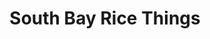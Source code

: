 ---
layout: place
title: South Bay Rice Things
permalink: /california/redondo-beach/south-bay-rice-things.html
stateAbbr: CA
stateName: California
cityName: Redondo Beach
seo:
  type: restaurant
  links: http://southbayricethings.com/
place_id: ChIJqV2g9F-0woARdwO3JVfLfwo
photos:
  - name: >-
      places/ChIJqV2g9F-0woARdwO3JVfLfwo/photos/AeeoHcIYvazabxOTzsEYjR0X6vb1ryDEPTufXU9ZqdatXK-dzvFmCYWhf-3_i1ppU-mppCQesOILjnywx9NcATjy_pMieRXBOXP8YnBxVFa6iPqxVpxnBD65GS_9R6f7BFpHGHL6sT7INnVC1BNxZd3dkUr-LGbOSc2citHmNxHewqf21L-F8me79GvPKUinymehT1jcXr2bF44SEwUldWkb5TTRyT_ebM5lzQDEd42cyFQPPS_LNIZ12jiGB3wiSstIdG7EbU0SpOdrgFxjJs2Szu7JKRocs_bWqM6U71j_c7Abi3Ce3EJAa8LKkLLHmrh0D6Yhp5NJgovw61kVqq7NY11DM1ARwQxb-gupIxVVpSuq_cnWEurQ9LnIpmqb6zWBwBfvOz0uYWSNDY4XqhLzhL_e3JD1H6mFaThxnFpvw4_ZFTcq
    widthPx: 4800
    heightPx: 3600
    authorAttributions:
      - displayName: James Nguyen
        uri: https://maps.google.com/maps/contrib/113663914627970147252
        photoUri: >-
          https://lh3.googleusercontent.com/a-/ALV-UjVqLFcdl5Vf3LCixJBjXgPEmV-t01QxkqRUd7IaPAQAnkgoYNZ5AA=s100-p-k-no-mo
    flagContentUri: >-
      https://www.google.com/local/imagery/report/?cb_client=maps_api_places.places_api&image_key=!1e10!2sCIHM0ogKEICAgIDK9vCb8wE&hl=en-US
    googleMapsUri: >-
      https://www.google.com/maps/place//data=!3m4!1e2!3m2!1sCIHM0ogKEICAgIDK9vCb8wE!2e10!4m2!3m1!1s0x80c2b45ff4a05da9:0xa7fcb5725b70377
  - name: >-
      places/ChIJqV2g9F-0woARdwO3JVfLfwo/photos/AeeoHcKq7kz3OgE6uHTF-xPuGz4ltkY_CxXO6hDD2V6EZq1sy62XDbycq1Ho7EqVGBLZ5ay_J3858mYiXdX9tUc5NVqjYqkGG-VIB274MYeFeRI6EaAQrAdhzdwXtisltdhbmGp9-tFp3jRSI2S50h2Uug91RTWZjzm5T3DkqpwyOI1QDh8NLGWQB0-z-ZGZQYxjL-DO88TLfUZzzFUWZgaN05GlN-617xE-9bw16TfaGIWJc_Dg3nVUL9tocVqTwSRCfTKIKUQg_9UKNj_IC99o-R2aQpB3gde9RY-kVgiCc5AyDopP_DOw1CQL5uBtzAU76LE0ZBppj63oNgX_WSgn3V6zTtW9V9J10XPSx8NRiQ330q7V9SZykn32xAs-F_pbvlPO68tiQMSVetSmAM7i8v4p5vdjVUuxPf7kteHl2yM-xA
    widthPx: 4032
    heightPx: 2268
    authorAttributions:
      - displayName: O A
        uri: https://maps.google.com/maps/contrib/103896789875260436130
        photoUri: >-
          https://lh3.googleusercontent.com/a-/ALV-UjWXpwGNvXeIKgZUjKSbflRD2agQv1rYNkS7O8gjoCjLffIHN0qRjw=s100-p-k-no-mo
    flagContentUri: >-
      https://www.google.com/local/imagery/report/?cb_client=maps_api_places.places_api&image_key=!1e10!2sCIHM0ogKEICAgIDUtYTjRw&hl=en-US
    googleMapsUri: >-
      https://www.google.com/maps/place//data=!3m4!1e2!3m2!1sCIHM0ogKEICAgIDUtYTjRw!2e10!4m2!3m1!1s0x80c2b45ff4a05da9:0xa7fcb5725b70377
  - name: >-
      places/ChIJqV2g9F-0woARdwO3JVfLfwo/photos/AeeoHcL5sUX2ee7EUKOo_SnA-qyDADNhLYYPMyPq6kKXS7aNZmlSCW4iuIVDYpKZLempshc-qgUp7Cn_vacXvAPXHYWlkgMyZHsNiFfC5h3dt35gspAUtzHThEQKeY2Gv50u1YglVyaopNVFEBOrh-osOmtCp-IpCGZmq35L6gEOuAU48QQ2O6xVNtzMedFAFRaytv_Y98-CyDwEQyua0zefMWtYIKQKJvggBxgXh6JSBu0zO0MxbxE23kfHmN1_zmSO6LcJgQXAHE3JZehHUKPKU9siCY_AGbo78Rf_ik6Smmz2DZVLdg-63weMS4mnmpvy66FMbFVYMEKZW7G56HE6fA2THD_aEji6ZKbt9l0Z0Cq7Uds6tIGZOQl5w_2DNyrU5M_btWeiOhhe_qpgT0vlWPGtW8tvi7FFnj1HVk2SGy2zULv5
    widthPx: 3024
    heightPx: 4032
    authorAttributions:
      - displayName: Kaylen
        uri: https://maps.google.com/maps/contrib/100589631904635303768
        photoUri: >-
          https://lh3.googleusercontent.com/a-/ALV-UjUVaCXxzb5mYQp5Umfp8R7O7xSJIArgjg-vZIVXvBy6m_uceDNt=s100-p-k-no-mo
    flagContentUri: >-
      https://www.google.com/local/imagery/report/?cb_client=maps_api_places.places_api&image_key=!1e10!2sCIHM0ogKEICAgIDLzL7rhwE&hl=en-US
    googleMapsUri: >-
      https://www.google.com/maps/place//data=!3m4!1e2!3m2!1sCIHM0ogKEICAgIDLzL7rhwE!2e10!4m2!3m1!1s0x80c2b45ff4a05da9:0xa7fcb5725b70377
  - name: >-
      places/ChIJqV2g9F-0woARdwO3JVfLfwo/photos/AeeoHcJfC_0HqSkYK0dmZHWJlP5OseirIXAb67sglDw5katQrHEBOI-Qp2e4vRJ1tpFFrbfBjKerrzF4EQp89P7Srah7Vvnr3QSCrgXoAxpty6czyENvsP6ePOQfdKIG8JHaAmuo7LkoFusDpsCKrMcm3xECW_jYgsKUzEBzhP7YXx6R778TRV0SV-_H8zRpqSd1qzSB4rhqL5mPGtti39UkYmaL2gQVLDEHN4kQLibEQnh4uMbqIprGLQpwVc2pfRK7860rl1NdTGbdhjm7qGZI2mitDTE93bV8V4bpUe7bTyqOjzGyJGiPjYzDE4v23Ez9fAA41ELj2e9P4-DdJiKKya6GB4v-jpwhWkjEWy2YQgN-bHgPzp3uTIakmIJy91Iq2k1uGhI5VHDbQszsolA5vTg24Sf0wKeT9ugWwq-0XzEMNd4
    widthPx: 4032
    heightPx: 3024
    authorAttributions:
      - displayName: Amy Hanoa
        uri: https://maps.google.com/maps/contrib/113581213966210971497
        photoUri: >-
          https://lh3.googleusercontent.com/a-/ALV-UjX2zFGV3hQIWL6BHusdfAg-j76GB8VeExGr6D8ZUEWvYTgwjyR8_A=s100-p-k-no-mo
    flagContentUri: >-
      https://www.google.com/local/imagery/report/?cb_client=maps_api_places.places_api&image_key=!1e10!2sCIHM0ogKEICAgID698fEpQE&hl=en-US
    googleMapsUri: >-
      https://www.google.com/maps/place//data=!3m4!1e2!3m2!1sCIHM0ogKEICAgID698fEpQE!2e10!4m2!3m1!1s0x80c2b45ff4a05da9:0xa7fcb5725b70377
  - name: >-
      places/ChIJqV2g9F-0woARdwO3JVfLfwo/photos/AeeoHcIQ9yOsG3pdJobW7Yo-SSeKox5UM88_JEs8z6J_BL4dWz0KVXXFqsPn17YHuiBYQP3WdgjSEffEY5ciQgBdDchNAC9uzVcamZpZYxUfZhTeiiJwCH2fW0zzLmLYSoDOqvQu0p86NzAUNcFWgWzYMPClf-5zslt7D9p24NaWuXoBe5gdYkXe5BMNtcEwKZMPQ5pW68Q-dgkr7p0BuKUl60fRQh8rjy2NE_7Z8N7WFGY2w_4MuzpVTc8egPA0_qjBVqg8caNex_fkdxD5S6xbxNcMKYJNFZSt7CRBJMxEfBd3i34-2KyvWb3BPnQq6HdxTUylnNbvKoJyXHE62fVpvIYrTHffG6Nc0M3T2ttaOY5lE_PvfY9-Cvssurq4C_aRBrPKrrj2cE4xA9IRm0QBivlBN5qAzlci7WY1tve1R_sXrA
    widthPx: 3024
    heightPx: 4032
    authorAttributions:
      - displayName: Mark Colentava.
        uri: https://maps.google.com/maps/contrib/117085497531985904778
        photoUri: >-
          https://lh3.googleusercontent.com/a-/ALV-UjVQ7Wzpn-OEw4EBeACTMdsVzJoQS8Ft2mpBexLBhBoN9ugdmXl4Dg=s100-p-k-no-mo
    flagContentUri: >-
      https://www.google.com/local/imagery/report/?cb_client=maps_api_places.places_api&image_key=!1e10!2sCIHM0ogKEICAgIClrsGoDw&hl=en-US
    googleMapsUri: >-
      https://www.google.com/maps/place//data=!3m4!1e2!3m2!1sCIHM0ogKEICAgIClrsGoDw!2e10!4m2!3m1!1s0x80c2b45ff4a05da9:0xa7fcb5725b70377
  - name: >-
      places/ChIJqV2g9F-0woARdwO3JVfLfwo/photos/AeeoHcLajGu9IqLkxHoDj4dM_hytCBQJWCE4mHRcR0Rv9kVDilOwVOqYLGUmeX4YNxrUqGRmW55tWXsFXcDFxS_CgddOw9dakHm5PlmP-5CG9EdUPUTDvjFwIHUaZF5kKavuiGVpi8A_XGstQzRirRizXSmBV4Ze_oNb9nayCPkj4tke3njpMQuXO6tbvVNyW3cwoX-zRn0mRSyO_vvZSp2LrM_ZPbSVraTxu4u0s2Sg_limBhNSeHfk0NOLsfRTCXhhupP8bINaWyPcEjfZeFrS4Vsn1Z02hFazSt_wlSI1GXNegz8-pdMoG6yuhNdYmSvhdaeO6Bo2fPSCUJf6SNXtfaaMD7V51FzZu6nWJ5dX7vrfTcpsSIUYfSdtLstNGnZgURiD6CIZIMEJuNvTjvw4gubI0yHC2jEr9Vlarwbx_Su1gZSx
    widthPx: 4032
    heightPx: 3024
    authorAttributions:
      - displayName: Andrew Morales
        uri: https://maps.google.com/maps/contrib/117498242302932872693
        photoUri: >-
          https://lh3.googleusercontent.com/a-/ALV-UjVz5y9xy8sXl57ONlGVfgWhze9U8Q3FsIqNfyyJ-HjdOrk1Ox_txA=s100-p-k-no-mo
    flagContentUri: >-
      https://www.google.com/local/imagery/report/?cb_client=maps_api_places.places_api&image_key=!1e10!2sCIHM0ogKEICAgIDBwOi1jAE&hl=en-US
    googleMapsUri: >-
      https://www.google.com/maps/place//data=!3m4!1e2!3m2!1sCIHM0ogKEICAgIDBwOi1jAE!2e10!4m2!3m1!1s0x80c2b45ff4a05da9:0xa7fcb5725b70377
  - name: >-
      places/ChIJqV2g9F-0woARdwO3JVfLfwo/photos/AeeoHcIMfi0aApcM6JKRRUDmIpbA8VZoQFQ0y0rlGO552iRuymsl4zjcR2xkqOfmgSj0CdWtuBH39Upv46bDlFWCDowHTa6zoPX5OyTNsCnuwh7hm62lR6xCLC20Bc8kuBPRuVeOa4ZNKLZvCGJR1dEJIoAQDjsr5bjTV24T6-NmdtZFvww0eByaWeTVN_mhIiKQkack6feXoG2DzGML7IqfBkIhzsjbBSA-whwl6vpanmvBgc6gahGrQsoibAe0D4SUz3DUCOYdj6YgEm20GMLCTMobgybB7J15M4wGS_yQ37cd-FAsmNY1kZxXhqsSb8CWBG_zTgDuRTIWySQnUe68h4yIIAUP1f30W0FDv_xA2FEB9gRvgL_aNYL9H8TDtHcpfOmYcnwq7I-vwMq9LRPSwEiYvhBGnWp_OEXqmQBjX7g
    widthPx: 4032
    heightPx: 1960
    authorAttributions:
      - displayName: Nicole Ong
        uri: https://maps.google.com/maps/contrib/102892982138543866693
        photoUri: >-
          https://lh3.googleusercontent.com/a-/ALV-UjVIc0rkChHahXJtabhf9p3x9ERwd1QM_lM3yNCX2L0QaKaeMuf3HQ=s100-p-k-no-mo
    flagContentUri: >-
      https://www.google.com/local/imagery/report/?cb_client=maps_api_places.places_api&image_key=!1e10!2sCIHM0ogKEICAgICk6te4Mg&hl=en-US
    googleMapsUri: >-
      https://www.google.com/maps/place//data=!3m4!1e2!3m2!1sCIHM0ogKEICAgICk6te4Mg!2e10!4m2!3m1!1s0x80c2b45ff4a05da9:0xa7fcb5725b70377
  - name: >-
      places/ChIJqV2g9F-0woARdwO3JVfLfwo/photos/AeeoHcIwy3fcDKsFukCp7CF_7dysb3F6puSHC5URXpycQgCcyAzLDuV4ZOH55tz7Ofe9BdqPOtjkIkpD9jewov1SBsLXZfx_MQsdE6QIIgMluLK3aYkrOY0ND713Xa2PHmLaLRGelJbwR7MDBSUPqYsJwZQLyY0lEe7M9x-Zwy9YLFotCChuydzSSyIClwLNhvxxawA3eP_wc7wQ1wzYBkHJmBkyS5DbjxcG2kLerdE7OgNW352tn0YHiMRTEJidFfXy_7PLBF70ZMdXo2g51CnLTMtE3aBKhcDcXZqjmIA8yMPdpuzQLIzFP9A_TMOvneuax9OUWr5-9BiCqCWhli_HTP-YyYt9L2CIJC51qQvipp22PaY1oodewIeUKMBfsCvhpDV3C-n4O3BBzTRcyEhprwMaZ4wYW69W7HplBuuR-tI
    widthPx: 4032
    heightPx: 3024
    authorAttributions:
      - displayName: Chung Tang
        uri: https://maps.google.com/maps/contrib/108152902096642896263
        photoUri: >-
          https://lh3.googleusercontent.com/a/ACg8ocJcdJ4p6eT3ZOxT156MvdTxJ6OnlRYStskhjc5DLHhJ3xCIm5-i=s100-p-k-no-mo
    flagContentUri: >-
      https://www.google.com/local/imagery/report/?cb_client=maps_api_places.places_api&image_key=!1e10!2sCIHM0ogKEICAgIDkjIqpFg&hl=en-US
    googleMapsUri: >-
      https://www.google.com/maps/place//data=!3m4!1e2!3m2!1sCIHM0ogKEICAgIDkjIqpFg!2e10!4m2!3m1!1s0x80c2b45ff4a05da9:0xa7fcb5725b70377
  - name: >-
      places/ChIJqV2g9F-0woARdwO3JVfLfwo/photos/AeeoHcKqpjfwE_0TMCXJR3RKvBI-wZW49NB9GTvDzUcthl7IATz2gJLxsiGFp-L1KBi9eQUEQihvE9bYEmaCtaVC9-7yWm1Xeg7oSyGLfu94RSEZOp3qJJblqe04SfGHSvfjRwYL7yZVMptqg6b9h8N43-Gdp6aSAtCQ8bjzCh-QXP580cKJ_zBmTg0OGtkknhCcBfKbUggKe2efyCurwrb24D4QhVxHM9MyIiMWegIynpS3GACuDWXfeaYm77fv1PMBPMclc3MbYjEpGMxYbJCJAYl2gyMiLoM5-7SO6xI-INnizPiEBvlV4Vw1St6CKpYPm7WGbCRKMtvcM70YUgNUuZWwnvJhcetzb6g9Xbx_W5gl7ji5gZ2qOYyNOOx-Jbo-qEoCpo4EKWB7N3fNPwee9JlvTPh-kb2xqp9IXMJAEvpqEg
    widthPx: 3264
    heightPx: 2448
    authorAttributions:
      - displayName: Vikki Dake
        uri: https://maps.google.com/maps/contrib/103782799906989495296
        photoUri: >-
          https://lh3.googleusercontent.com/a-/ALV-UjWAZPkM_PSIEJ6KQWIjKnA15v_ULOup-fjXb8dpsJObKFKoFwOh7A=s100-p-k-no-mo
    flagContentUri: >-
      https://www.google.com/local/imagery/report/?cb_client=maps_api_places.places_api&image_key=!1e10!2sCIHM0ogKEICAgID4qr2MXA&hl=en-US
    googleMapsUri: >-
      https://www.google.com/maps/place//data=!3m4!1e2!3m2!1sCIHM0ogKEICAgID4qr2MXA!2e10!4m2!3m1!1s0x80c2b45ff4a05da9:0xa7fcb5725b70377
  - name: >-
      places/ChIJqV2g9F-0woARdwO3JVfLfwo/photos/AeeoHcJfJE5TYHFkttU1XYGDVG3wx8ThXgJO3lauKKA_XgHgetArz4UW9D-J7K4JUTkAQoU37B46yaRCLvvLxjtSbG3sDNI79bKpdFqdW7R08jLUozWmyjPyb_TiLMnusS7PWDl066iQcIlQbed6A6ZEqjvV3vQ22cwvTyxlZta0oSlULv_JYJc8Lzzts16oRbV_JuZDLqwwlmb8KAnjapPT1TuYGgjRVrEeZT4gnI_xBf1zM0BO5Mnh5t9QvIQSDbcNKgiz1GC0zEg0H-8P6neNn8DXmmButW0e2nxi3aMfaCXoiLoSXzc19z7do-emLyzXP1q-QSK6a4NhDCvHlJyj_mAPeOeDqVnbUv9mKqjWMFXCYHb0wyn8ePuVHRW_uN-Sk9k7GrHFMCoptJctdyHFbfjVIat3et2mgqya-mmfuymCmw
    widthPx: 4032
    heightPx: 2268
    authorAttributions:
      - displayName: O A
        uri: https://maps.google.com/maps/contrib/103896789875260436130
        photoUri: >-
          https://lh3.googleusercontent.com/a-/ALV-UjWXpwGNvXeIKgZUjKSbflRD2agQv1rYNkS7O8gjoCjLffIHN0qRjw=s100-p-k-no-mo
    flagContentUri: >-
      https://www.google.com/local/imagery/report/?cb_client=maps_api_places.places_api&image_key=!1e10!2sCIHM0ogKEICAgIDUtYT1Tw&hl=en-US
    googleMapsUri: >-
      https://www.google.com/maps/place//data=!3m4!1e2!3m2!1sCIHM0ogKEICAgIDUtYT1Tw!2e10!4m2!3m1!1s0x80c2b45ff4a05da9:0xa7fcb5725b70377
address: 2401 Artesia Blvd UNIT 105, Redondo Beach, CA 90278, USA
street: 2401 Artesia Blvd UNIT 105
city: Redondo Beach
state: CA
zip: '90278'
country: USA
neighborhood: North Redondo
latitude: '33.873191'
longitude: '-118.368029'
accessibility_options:
  wheelchairAccessibleParking: true
  wheelchairAccessibleEntrance: true
  wheelchairAccessibleRestroom: true
  wheelchairAccessibleSeating: true
business_status: OPERATIONAL
name: South Bay Rice Things
google_maps_links:
  directionsUri: >-
    https://www.google.com/maps/dir//''/data=!4m7!4m6!1m1!4e2!1m2!1m1!1s0x80c2b45ff4a05da9:0xa7fcb5725b70377!3e0
  placeUri: https://maps.google.com/?cid=756546837576876919
  writeAReviewUri: >-
    https://www.google.com/maps/place//data=!4m3!3m2!1s0x80c2b45ff4a05da9:0xa7fcb5725b70377!12e1
  reviewsUri: >-
    https://www.google.com/maps/place//data=!4m4!3m3!1s0x80c2b45ff4a05da9:0xa7fcb5725b70377!9m1!1b1
  photosUri: >-
    https://www.google.com/maps/place//data=!4m3!3m2!1s0x80c2b45ff4a05da9:0xa7fcb5725b70377!10e5
primary_type: Japanese Restaurant
opening_hours:
  openNow: true
  periods:
    - open:
        day: 0
        hour: 11
        minute: 30
      close:
        day: 0
        hour: 19
        minute: 45
    - open:
        day: 2
        hour: 11
        minute: 30
      close:
        day: 2
        hour: 19
        minute: 45
    - open:
        day: 3
        hour: 11
        minute: 30
      close:
        day: 3
        hour: 19
        minute: 45
    - open:
        day: 4
        hour: 11
        minute: 30
      close:
        day: 4
        hour: 19
        minute: 45
    - open:
        day: 5
        hour: 11
        minute: 30
      close:
        day: 5
        hour: 19
        minute: 45
    - open:
        day: 6
        hour: 11
        minute: 30
      close:
        day: 6
        hour: 19
        minute: 45
  weekdayDescriptions:
    - 'Monday: Closed'
    - 'Tuesday: 11:30 AM – 7:45 PM'
    - 'Wednesday: 11:30 AM – 7:45 PM'
    - 'Thursday: 11:30 AM – 7:45 PM'
    - 'Friday: 11:30 AM – 7:45 PM'
    - 'Saturday: 11:30 AM – 7:45 PM'
    - 'Sunday: 11:30 AM – 7:45 PM'
  nextCloseTime: '2025-05-04T02:45:00Z'
secondary_opening_hours:
  regular:
    weekdayDescriptions: null
    type: null
  current:
    weekdayDescriptions: null
    type: null
phone: (310) 214-9033
price_level: PRICE_LEVEL_INEXPENSIVE
price_range: $10 &ndash; $20
rating: '4.3'
rating_count: 693
website: http://southbayricethings.com/
description: >-
  About South Bay Rice Things in Redondo Beach, CA$$$South Bay Rice Things in
  Redondo Beach, CA, stands out as a casual Japanese eatery offering fresh sushi
  and flavorful entrees in a relaxed atmosphere. With its unassuming
  counter-service setup and inviting patio, it's an ideal spot for those seeking
  affordable Japanese dishes like teriyaki and curry without the fuss. The menu
  highlights generous portions and accessible features, making it easy for
  everyone to enjoy a satisfying meal. Whether you're looking for top sushi
  options nearby, this place delivers on quality and value, perfect for a quick
  lunch or casual dinner outing.
generative_summary: >-
  About South Bay Rice Things in Redondo Beach, CA$$$South Bay Rice Things in
  Redondo Beach, CA, stands out as a casual Japanese eatery offering fresh sushi
  and flavorful entrees in a relaxed atmosphere. With its unassuming
  counter-service setup and inviting patio, it's an ideal spot for those seeking
  affordable Japanese dishes like teriyaki and curry without the fuss. The menu
  highlights generous portions and accessible features, making it easy for
  everyone to enjoy a satisfying meal. Whether you're looking for top sushi
  options nearby, this place delivers on quality and value, perfect for a quick
  lunch or casual dinner outing.
generative_disclosure: Summarized by AI using the Grok-3-Mini model.
reviews:
  - name: >-
      places/ChIJqV2g9F-0woARdwO3JVfLfwo/reviews/ChZDSUhNMG9nS0VJQ0FnSUNab3N6UlFBEAE
    relativePublishTimeDescription: a year ago
    rating: 5
    text:
      text: >-
        Great value for great food! We ordered a 2 and 3 combo meal with 2
        karaage, 2 rolls, and vegetable tempura and we had plenty of leftovers
        with just 2 ppl eating! I recommend their karaage, sesame chicken, and
        the Philly roll! The owners are very friendly and we thought the food
        was delicious! I used to go here as a kid, 20 years ago, so I’m glad to
        see Rice Things is still around 
      languageCode: en
    originalText:
      text: >-
        Great value for great food! We ordered a 2 and 3 combo meal with 2
        karaage, 2 rolls, and vegetable tempura and we had plenty of leftovers
        with just 2 ppl eating! I recommend their karaage, sesame chicken, and
        the Philly roll! The owners are very friendly and we thought the food
        was delicious! I used to go here as a kid, 20 years ago, so I’m glad to
        see Rice Things is still around 
      languageCode: en
    authorAttribution:
      displayName: Qi Lin
      uri: https://www.google.com/maps/contrib/114896927293760015688/reviews
      photoUri: >-
        https://lh3.googleusercontent.com/a-/ALV-UjXsPN8jNpY61DxhtkCvtejAZ4-yG9As2bF3gapIzuUuRjL1ImKU=s128-c0x00000000-cc-rp-mo-ba3
    publishTime: '2023-09-07T02:04:28.191168Z'
    flagContentUri: >-
      https://www.google.com/local/review/rap/report?postId=ChZDSUhNMG9nS0VJQ0FnSUNab3N6UlFBEAE&d=17924085&t=1
    googleMapsUri: >-
      https://www.google.com/maps/reviews/data=!4m6!14m5!1m4!2m3!1sChZDSUhNMG9nS0VJQ0FnSUNab3N6UlFBEAE!2m1!1s0x80c2b45ff4a05da9:0xa7fcb5725b70377
  - name: >-
      places/ChIJqV2g9F-0woARdwO3JVfLfwo/reviews/ChdDSUhNMG9nS0VJQ0FnSUQ2bzl1d2t3RRAB
    relativePublishTimeDescription: 3 years ago
    rating: 3
    text:
      text: >-
        Our family has eaten here since the early 2000s and this was one of our
        go-to locations for cheap and delicious food. We haven’t been here since
        2019 but it seems like the taste/texture has dropped :(


        Food/Taste/Flavor: 3/5 - we ordered 2 combo plate and a sushi roll. The
        pork and chicken katsu were pretty dry and the sauce was fairly salty.
        The vegetable tempura surprised me since it’s much more American
        ingredients than Japanese and included items such as carrots and green
        bean (imagine my shock and disappointment when I bit what I thought was
        a sweet potato…. but it was a carrot?!?! T_T). Recommendation to ask if
        you can get the sauce on the side for chicken teriyaki since it’s a bit
        sweet. The chicken karaage (fried chicken) was delicious and juicy when
        we first opened the box but became hard fairly quick as the food cooled.
        The salmon avocado roll was really good with lots of salmon! The South
        Bay Firecracker Roll had a nice kick but we probably wouldn’t get again
        since it really is just spicy tuna on a California roll with some
        spiciness on top. There's not much alvocado in the either of the rolls
        and they were a bit wonky. Wasabi doesn't have any kick.


        Ambience: 3/5 - took the food to go. The restaurant only has 3-4 tables
        to eat at and one of the walls was just stacked with boxes. Looks like
        some remodel or design has changed in the past few years


        Service: 5/5 - cashier was extremely friendly and let us take our time
        to make our order. Her quoted time of about 15 min was on point!


        Value for price: 4/5 - this place has increased in prices but it’s still
        very reasonable and one of the cheaper locations. Unfortunately, the
        quality/taste/texture has dropped
      languageCode: en
    originalText:
      text: >-
        Our family has eaten here since the early 2000s and this was one of our
        go-to locations for cheap and delicious food. We haven’t been here since
        2019 but it seems like the taste/texture has dropped :(


        Food/Taste/Flavor: 3/5 - we ordered 2 combo plate and a sushi roll. The
        pork and chicken katsu were pretty dry and the sauce was fairly salty.
        The vegetable tempura surprised me since it’s much more American
        ingredients than Japanese and included items such as carrots and green
        bean (imagine my shock and disappointment when I bit what I thought was
        a sweet potato…. but it was a carrot?!?! T_T). Recommendation to ask if
        you can get the sauce on the side for chicken teriyaki since it’s a bit
        sweet. The chicken karaage (fried chicken) was delicious and juicy when
        we first opened the box but became hard fairly quick as the food cooled.
        The salmon avocado roll was really good with lots of salmon! The South
        Bay Firecracker Roll had a nice kick but we probably wouldn’t get again
        since it really is just spicy tuna on a California roll with some
        spiciness on top. There's not much alvocado in the either of the rolls
        and they were a bit wonky. Wasabi doesn't have any kick.


        Ambience: 3/5 - took the food to go. The restaurant only has 3-4 tables
        to eat at and one of the walls was just stacked with boxes. Looks like
        some remodel or design has changed in the past few years


        Service: 5/5 - cashier was extremely friendly and let us take our time
        to make our order. Her quoted time of about 15 min was on point!


        Value for price: 4/5 - this place has increased in prices but it’s still
        very reasonable and one of the cheaper locations. Unfortunately, the
        quality/taste/texture has dropped
      languageCode: en
    authorAttribution:
      displayName: sbbcampervan
      uri: https://www.google.com/maps/contrib/117282853459880207491/reviews
      photoUri: >-
        https://lh3.googleusercontent.com/a/ACg8ocJlyyaQVkZxm8QY0CoU4gsHPE1es373ShIyqp5wnk6nZYb3GA=s128-c0x00000000-cc-rp-mo-ba6
    publishTime: '2021-10-09T20:30:14.268197Z'
    flagContentUri: >-
      https://www.google.com/local/review/rap/report?postId=ChdDSUhNMG9nS0VJQ0FnSUQ2bzl1d2t3RRAB&d=17924085&t=1
    googleMapsUri: >-
      https://www.google.com/maps/reviews/data=!4m6!14m5!1m4!2m3!1sChdDSUhNMG9nS0VJQ0FnSUQ2bzl1d2t3RRAB!2m1!1s0x80c2b45ff4a05da9:0xa7fcb5725b70377
  - name: >-
      places/ChIJqV2g9F-0woARdwO3JVfLfwo/reviews/ChdDSUhNMG9nS0VJQ0FnSUNWaklMeXpnRRAB
    relativePublishTimeDescription: a year ago
    rating: 5
    text:
      text: >-
        absolutely the best ramen and boba eats in flagstaff!! such an amazing
        atmosphere and prices!! best thai tea. and the ramen is absolutely
        delicious!!! please go check them out they are super helpful and sweet
        and it’s such a cute place!! 🖤🖤
      languageCode: en
    originalText:
      text: >-
        absolutely the best ramen and boba eats in flagstaff!! such an amazing
        atmosphere and prices!! best thai tea. and the ramen is absolutely
        delicious!!! please go check them out they are super helpful and sweet
        and it’s such a cute place!! 🖤🖤
      languageCode: en
    authorAttribution:
      displayName: Emmy Anne
      uri: https://www.google.com/maps/contrib/104833106654717011380/reviews
      photoUri: >-
        https://lh3.googleusercontent.com/a-/ALV-UjVh08ywAlVcMI8D_kEYJykjs0xHqCuAW-PV7-Z5ifNLxsEp0tE=s128-c0x00000000-cc-rp-mo-ba2
    publishTime: '2023-12-05T21:04:16.184523Z'
    flagContentUri: >-
      https://www.google.com/local/review/rap/report?postId=ChdDSUhNMG9nS0VJQ0FnSUNWaklMeXpnRRAB&d=17924085&t=1
    googleMapsUri: >-
      https://www.google.com/maps/reviews/data=!4m6!14m5!1m4!2m3!1sChdDSUhNMG9nS0VJQ0FnSUNWaklMeXpnRRAB!2m1!1s0x80c2b45ff4a05da9:0xa7fcb5725b70377
  - name: >-
      places/ChIJqV2g9F-0woARdwO3JVfLfwo/reviews/ChdDSUhNMG9nS0VJQ0FnSUN4amM2c3hRRRAB
    relativePublishTimeDescription: a year ago
    rating: 4
    text:
      text: >-
        Great little place, guys there are friendly and welcoming, wings were
        delicious, rolls also were good just wish portions were a tad bit bigger
        my only suggestion the rolls with the jalapeno is if the jalapeno were
        slightly roasted just to soften then up then put on top of the roll that
        would be a game changer🤤🤤🤤🤤 but over all place is a "repeat 👍" for
        us.
      languageCode: en
    originalText:
      text: >-
        Great little place, guys there are friendly and welcoming, wings were
        delicious, rolls also were good just wish portions were a tad bit bigger
        my only suggestion the rolls with the jalapeno is if the jalapeno were
        slightly roasted just to soften then up then put on top of the roll that
        would be a game changer🤤🤤🤤🤤 but over all place is a "repeat 👍" for
        us.
      languageCode: en
    authorAttribution:
      displayName: Rob & Raiden
      uri: https://www.google.com/maps/contrib/106416693526651368099/reviews
      photoUri: >-
        https://lh3.googleusercontent.com/a-/ALV-UjWsv4c488W1dIoHYf1gIvpweplRZv4vYNZXhhCjFoRLuL04QpnOzQ=s128-c0x00000000-cc-rp-mo-ba5
    publishTime: '2023-05-23T08:54:58.968211Z'
    flagContentUri: >-
      https://www.google.com/local/review/rap/report?postId=ChdDSUhNMG9nS0VJQ0FnSUN4amM2c3hRRRAB&d=17924085&t=1
    googleMapsUri: >-
      https://www.google.com/maps/reviews/data=!4m6!14m5!1m4!2m3!1sChdDSUhNMG9nS0VJQ0FnSUN4amM2c3hRRRAB!2m1!1s0x80c2b45ff4a05da9:0xa7fcb5725b70377
  - name: >-
      places/ChIJqV2g9F-0woARdwO3JVfLfwo/reviews/ChdDSUhNMG9nS0VJQ0FnSURLOXZDVHZ3RRAB
    relativePublishTimeDescription: 3 years ago
    rating: 5
    text:
      text: >-
        Amazing Japanese food for fair prices. The quality and portions are
        worth every penny. And it's so good I'd carry bags of pennies to pay
        every time if I had to.
      languageCode: en
    originalText:
      text: >-
        Amazing Japanese food for fair prices. The quality and portions are
        worth every penny. And it's so good I'd carry bags of pennies to pay
        every time if I had to.
      languageCode: en
    authorAttribution:
      displayName: James Nguyen
      uri: https://www.google.com/maps/contrib/113663914627970147252/reviews
      photoUri: >-
        https://lh3.googleusercontent.com/a-/ALV-UjVqLFcdl5Vf3LCixJBjXgPEmV-t01QxkqRUd7IaPAQAnkgoYNZ5AA=s128-c0x00000000-cc-rp-mo-ba7
    publishTime: '2021-05-11T06:56:59.417370Z'
    flagContentUri: >-
      https://www.google.com/local/review/rap/report?postId=ChdDSUhNMG9nS0VJQ0FnSURLOXZDVHZ3RRAB&d=17924085&t=1
    googleMapsUri: >-
      https://www.google.com/maps/reviews/data=!4m6!14m5!1m4!2m3!1sChdDSUhNMG9nS0VJQ0FnSURLOXZDVHZ3RRAB!2m1!1s0x80c2b45ff4a05da9:0xa7fcb5725b70377
review_summary: >-
  Review Highlights$$$Visitors often rave about the great value and tasty
  flavors at this spot, with many highlighting the generous portions of dishes
  like karaage and sushi rolls that leave you with leftovers. While some note
  that certain items, such as katsu, can feel a bit dry compared to past
  experiences, the overall consensus leans toward delicious, budget-friendly
  meals that hit the spot. Service stands out as friendly and efficient, adding
  to the welcoming vibe that keeps people coming back for more. If you're on the
  hunt for solid Japanese eats in the area, this place generally delivers a
  satisfying experience with its mix of bold tastes and reasonable prices.
review_disclosure: Summarized by AI using the Grok-3-Mini model.
parking_options:
  freeParkingLot: true
  freeStreetParking: true
  valetParking: false
payment_options:
  acceptsCreditCards: true
  acceptsCashOnly: false
  acceptsNfc: true
allow_dogs: null
curbside_pickup: null
delivery: true
dine_in: true
good_for_children: true
good_for_groups: true
good_for_sports: false
live_music: false
menu_for_children: false
outdoor_seating: true
reservable: false
restroom: true
serves_beer: false
serves_breakfast: false
serves_brunch: false
serves_cocktails: false
serves_coffee: false
serves_dinner: true
serves_dessert: null
serves_lunch: true
serves_vegetarian_food: true
serves_wine: false
takeout: true
update_category: atmosphere
places_description: >-
  Unadorned counter-service spot offering a menu of Japanese dishes such as
  sushi, curry & teriyaki.

---